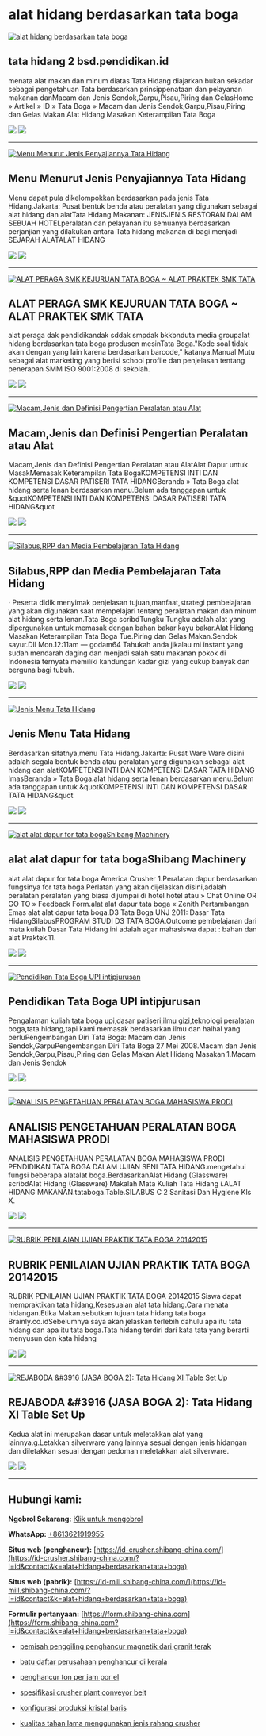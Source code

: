 # alat hidang berdasarkan tata boga

<a href="https://swt.shibang-china.com/?l=id&img&k=alat+hidang+berdasarkan+tata+boga" target="_blank">![alat hidang berdasarkan tata boga](http://static.shibang-china.com/all-800x300/707.jpg)</a>

## tata hidang 2 bsd.pendidikan.id
menata alat makan dan minum diatas Tata Hidang diajarkan bukan sekadar sebagai pengetahuan Tata berdasarkan prinsippenataan dan pelayanan makanan danMacam dan Jenis Sendok,Garpu,Pisau,Piring dan GelasHome » Artikel » ID » Tata Boga » Macam dan Jenis Sendok,Garpu,Pisau,Piring dan Gelas Makan Alat Hidang Masakan Keterampilan Tata Boga


<a href="https://whatsapp.shibangsoft.com/WhatsApp.php" target="_blank" title="WhatsApp">![](http://static.shibang-china.com/icon/whatsapp.png)</a> <a href="https://swt.shibang-china.com/?l=id&icon&k=alat+hidang+berdasarkan+tata+boga" target="_blank">![](http://static.shibang-china.com/icon/chat-id.png)</a>

---

<a href="https://swt.shibang-china.com/?l=id&img&k=alat+hidang+berdasarkan+tata+boga" target="_blank">![Menu Menurut Jenis Penyajiannya Tata Hidang](http://static.shibang-china.com/all-800x300/667.jpg)</a>

## Menu Menurut Jenis Penyajiannya Tata Hidang
Menu dapat pula dikelompokkan berdasarkan pada jenis Tata Hidang.Jakarta: Pusat bentuk benda atau peralatan yang digunakan sebagai alat hidang dan alatTata Hidang Makanan: JENISJENIS RESTORAN DALAM SEBUAH HOTELperalatan dan pelayanan itu semuanya berdasarkan perjanjian yang dilakukan antara Tata hidang makanan di bagi menjadi SEJARAH ALATALAT HIDANG


<a href="https://whatsapp.shibangsoft.com/WhatsApp.php" target="_blank" title="WhatsApp">![](http://static.shibang-china.com/icon/whatsapp.png)</a> <a href="https://swt.shibang-china.com/?l=id&icon&k=alat+hidang+berdasarkan+tata+boga" target="_blank">![](http://static.shibang-china.com/icon/chat-id.png)</a>

---

<a href="https://swt.shibang-china.com/?l=id&img&k=alat+hidang+berdasarkan+tata+boga" target="_blank">![ALAT PERAGA SMK KEJURUAN TATA BOGA ~ ALAT PRAKTEK SMK TATA](http://static.shibang-china.com/all-800x300/1130.jpg)</a>

## ALAT PERAGA SMK KEJURUAN TATA BOGA ~ ALAT PRAKTEK SMK TATA
alat peraga dak pendidikandak sddak smpdak bkkbnduta media groupalat hidang berdasarkan tata boga produsen mesinTata Boga."Kode soal tidak akan dengan yang lain karena berdasarkan barcode," katanya.Manual Mutu sebagai alat marketing yang berisi school profile dan penjelasan tentang penerapan SMM ISO 9001:2008 di sekolah.


<a href="https://whatsapp.shibangsoft.com/WhatsApp.php" target="_blank" title="WhatsApp">![](http://static.shibang-china.com/icon/whatsapp.png)</a> <a href="https://swt.shibang-china.com/?l=id&icon&k=alat+hidang+berdasarkan+tata+boga" target="_blank">![](http://static.shibang-china.com/icon/chat-id.png)</a>

---

<a href="https://swt.shibang-china.com/?l=id&img&k=alat+hidang+berdasarkan+tata+boga" target="_blank">![Macam,Jenis dan Definisi Pengertian Peralatan atau Alat](http://static.shibang-china.com/all-800x300/1410.jpg)</a>

## Macam,Jenis dan Definisi Pengertian Peralatan atau Alat
Macam,Jenis dan Definisi Pengertian Peralatan atau AlatAlat Dapur untuk MasakMemasak Keterampilan Tata BogaKOMPETENSI INTI DAN KOMPETENSI DASAR PATISERI TATA HIDANGBeranda » Tata Boga.alat hidang serta lenan berdasarkan menu.Belum ada tanggapan untuk &quotKOMPETENSI INTI DAN KOMPETENSI DASAR PATISERI TATA HIDANG&quot


<a href="https://whatsapp.shibangsoft.com/WhatsApp.php" target="_blank" title="WhatsApp">![](http://static.shibang-china.com/icon/whatsapp.png)</a> <a href="https://swt.shibang-china.com/?l=id&icon&k=alat+hidang+berdasarkan+tata+boga" target="_blank">![](http://static.shibang-china.com/icon/chat-id.png)</a>

---

<a href="https://swt.shibang-china.com/?l=id&img&k=alat+hidang+berdasarkan+tata+boga" target="_blank">![Silabus,RPP dan Media Pembelajaran Tata Hidang](http://static.shibang-china.com/all-800x300/854.jpg)</a>

## Silabus,RPP dan Media Pembelajaran Tata Hidang
· Peserta didik menyimak penjelasan tujuan,manfaat,strategi pembelajaran yang akan digunakan saat mempelajari tentang peralatan makan dan minum alat hidang serta lenan.Tata Boga scribdTungku Tungku adalah alat yang dipergunakan untuk memasak dengan bahan bakar kayu bakar.Alat Hidang Masakan Keterampilan Tata Boga Tue.Piring dan Gelas Makan.Sendok sayur.Dll Mon.12:11am — godam64 Tahukah anda jikalau mi instant yang sudah mendarah daging dan menjadi salah satu makanan pokok di Indonesia ternyata memiliki kandungan kadar gizi yang cukup banyak dan berguna bagi tubuh.


<a href="https://whatsapp.shibangsoft.com/WhatsApp.php" target="_blank" title="WhatsApp">![](http://static.shibang-china.com/icon/whatsapp.png)</a> <a href="https://swt.shibang-china.com/?l=id&icon&k=alat+hidang+berdasarkan+tata+boga" target="_blank">![](http://static.shibang-china.com/icon/chat-id.png)</a>

---

<a href="https://swt.shibang-china.com/?l=id&img&k=alat+hidang+berdasarkan+tata+boga" target="_blank">![Jenis Menu Tata Hidang](http://static.shibang-china.com/all-800x300/248.jpg)</a>

## Jenis Menu Tata Hidang
Berdasarkan sifatnya,menu Tata Hidang.Jakarta: Pusat Ware Ware disini adalah segala bentuk benda atau peralatan yang digunakan sebagai alat hidang dan alatKOMPETENSI INTI DAN KOMPETENSI DASAR TATA HIDANG ImasBeranda » Tata Boga.alat hidang serta lenan berdasarkan menu.Belum ada tanggapan untuk &quotKOMPETENSI INTI DAN KOMPETENSI DASAR TATA HIDANG&quot


<a href="https://whatsapp.shibangsoft.com/WhatsApp.php" target="_blank" title="WhatsApp">![](http://static.shibang-china.com/icon/whatsapp.png)</a> <a href="https://swt.shibang-china.com/?l=id&icon&k=alat+hidang+berdasarkan+tata+boga" target="_blank">![](http://static.shibang-china.com/icon/chat-id.png)</a>

---

<a href="https://swt.shibang-china.com/?l=id&img&k=alat+hidang+berdasarkan+tata+boga" target="_blank">![alat alat dapur for tata bogaShibang Machinery](http://static.shibang-china.com/all-800x300/1203.jpg)</a>

## alat alat dapur for tata bogaShibang Machinery
alat alat dapur for tata boga America Crusher 1.Peralatan dapur berdasarkan fungsinya for tata boga.Perlatan yang akan dijelaskan disini,adalah peralatan peralatan yang biasa dijumpai di hotel hotel atau » Chat Online OR GO TO » Feedback Form.alat alat dapur tata boga « Zenith Pertambangan Emas alat alat dapur tata boga.D3 Tata Boga UNJ 2011: Dasar Tata HidangSilabusPROGRAM STUDI D3 TATA BOGA.Outcome pembelajaran dari mata kuliah Dasar Tata Hidang ini adalah agar mahasiswa dapat : bahan dan alat Praktek.11.


<a href="https://whatsapp.shibangsoft.com/WhatsApp.php" target="_blank" title="WhatsApp">![](http://static.shibang-china.com/icon/whatsapp.png)</a> <a href="https://swt.shibang-china.com/?l=id&icon&k=alat+hidang+berdasarkan+tata+boga" target="_blank">![](http://static.shibang-china.com/icon/chat-id.png)</a>

---

<a href="https://swt.shibang-china.com/?l=id&img&k=alat+hidang+berdasarkan+tata+boga" target="_blank">![Pendidikan Tata Boga UPI intipjurusan](http://static.shibang-china.com/all-800x300/972.jpg)</a>

## Pendidikan Tata Boga UPI intipjurusan
Pengalaman kuliah tata boga upi,dasar patiseri,ilmu gizi,teknologi peralatan boga,tata hidang,tapi kami memasak berdasarkan ilmu dan halhal yang perluPengembangan Diri Tata Boga: Macam dan Jenis Sendok,GarpuPengembangan Diri Tata Boga 27 Mei 2008.Macam dan Jenis Sendok,Garpu,Pisau,Piring dan Gelas Makan Alat Hidang Masakan.1.Macam dan Jenis Sendok


<a href="https://whatsapp.shibangsoft.com/WhatsApp.php" target="_blank" title="WhatsApp">![](http://static.shibang-china.com/icon/whatsapp.png)</a> <a href="https://swt.shibang-china.com/?l=id&icon&k=alat+hidang+berdasarkan+tata+boga" target="_blank">![](http://static.shibang-china.com/icon/chat-id.png)</a>

---

<a href="https://swt.shibang-china.com/?l=id&img&k=alat+hidang+berdasarkan+tata+boga" target="_blank">![ANALISIS PENGETAHUAN PERALATAN BOGA MAHASISWA PRODI](http://static.shibang-china.com/all-800x300/1092.jpg)</a>

## ANALISIS PENGETAHUAN PERALATAN BOGA MAHASISWA PRODI
ANALISIS PENGETAHUAN PERALATAN BOGA MAHASISWA PRODI PENDIDIKAN TATA BOGA DALAM UJIAN SENI TATA HIDANG.mengetahui fungsi beberapa alatalat boga.BerdasarkanAlat Hidang (Glassware) scribdAlat Hidang (Glassware) Makalah Mata Kuliah Tata Hidang i.ALAT HIDANG MAKANAN.tataboga.Table.SILABUS C 2 Sanitasi Dan Hygiene Kls X.


<a href="https://whatsapp.shibangsoft.com/WhatsApp.php" target="_blank" title="WhatsApp">![](http://static.shibang-china.com/icon/whatsapp.png)</a> <a href="https://swt.shibang-china.com/?l=id&icon&k=alat+hidang+berdasarkan+tata+boga" target="_blank">![](http://static.shibang-china.com/icon/chat-id.png)</a>

---

<a href="https://swt.shibang-china.com/?l=id&img&k=alat+hidang+berdasarkan+tata+boga" target="_blank">![RUBRIK PENILAIAN UJIAN PRAKTIK TATA BOGA 20142015](http://static.shibang-china.com/all-800x300/343.jpg)</a>

## RUBRIK PENILAIAN UJIAN PRAKTIK TATA BOGA 20142015
RUBRIK PENILAIAN UJIAN PRAKTIK TATA BOGA 20142015 Siswa dapat mempraktikan tata hidang,Kesesuaian alat tata hidang.Cara menata hidangan.Etika Makan.sebutkan tujuan tata hidang tata boga Brainly.co.idSebelumnya saya akan jelaskan terlebih dahulu apa itu tata hidang dan apa itu tata boga.Tata hidang terdiri dari kata tata yang berarti menyusun dan kata hidang


<a href="https://whatsapp.shibangsoft.com/WhatsApp.php" target="_blank" title="WhatsApp">![](http://static.shibang-china.com/icon/whatsapp.png)</a> <a href="https://swt.shibang-china.com/?l=id&icon&k=alat+hidang+berdasarkan+tata+boga" target="_blank">![](http://static.shibang-china.com/icon/chat-id.png)</a>

---

<a href="https://swt.shibang-china.com/?l=id&img&k=alat+hidang+berdasarkan+tata+boga" target="_blank">![REJABODA &#3916 (JASA BOGA 2): Tata Hidang XI Table Set Up](http://static.shibang-china.com/all-800x300/633.jpg)</a>

## REJABODA &#3916 (JASA BOGA 2): Tata Hidang XI Table Set Up
Kedua alat ini merupakan dasar untuk meletakkan alat yang lainnya.g.Letakkan silverware yang lainnya sesuai dengan jenis hidangan dan diletakkan sesuai dengan pedoman meletakkan alat silverware.

<a href="https://whatsapp.shibangsoft.com/WhatsApp.php" target="_blank" title="WhatsApp">![](http://static.shibang-china.com/icon/whatsapp.png)</a> <a href="https://swt.shibang-china.com/?l=id&icon&k=alat+hidang+berdasarkan+tata+boga" target="_blank">![](http://static.shibang-china.com/icon/chat-id.png)</a>

---
## Hubungi kami:

**Ngobrol Sekarang:** [Klik untuk mengobrol](https://swt.shibang-china.com?l=id&contact&k=alat+hidang+berdasarkan+tata+boga)

**WhatsApp:**  [+8613621919955](https://whatsapp.shibangsoft.com/WhatsApp.php)

**Situs web (penghancur):** [https://id-crusher.shibang-china.com/](https://id-crusher.shibang-china.com/?l=id&contact&k=alat+hidang+berdasarkan+tata+boga)

**Situs web (pabrik):** [https://id-mill.shibang-china.com/](https://id-mill.shibang-china.com/?l=id&contact&k=alat+hidang+berdasarkan+tata+boga)

**Formulir pertanyaan:** [https://form.shibang-china.com](https://form.shibang-china.com?l=id&contact&k=alat+hidang+berdasarkan+tata+boga)

* [pemisah penggiling penghancur magnetik dari granit terak](../50/pemisah%20penggiling%20penghancur%20magnetik%20dari%20granit%20terak.md)

* [batu daftar perusahaan penghancur di kerala](../41/batu%20daftar%20perusahaan%20penghancur%20di%20kerala.md)

* [penghancur ton per jam por el](../48/penghancur%20ton%20per%20jam%20por%20el.md)

* [spesifikasi crusher plant conveyor belt](../49/spesifikasi%20crusher%20plant%20conveyor%20belt.md)

* [konfigurasi produksi kristal baris](../44/konfigurasi%20produksi%20kristal%20baris.md)

* [kualitas tahan lama menggunakan jenis rahang crusher](../49/kualitas%20tahan%20lama%20menggunakan%20jenis%20rahang%20crusher.md)